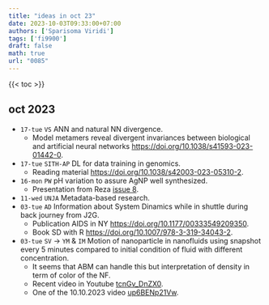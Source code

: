 ```yaml
---
title: "ideas in oct 23"
date: 2023-10-03T09:33:00+07:00
authors: ['Sparisoma Viridi']
tags: ['fi9900']
draft: false
math: true
url: "0085"
---
```

{{< toc >}}


## oct 2023
+ `17-tue` `VS` ANN and natural NN divergence.
  - Model metamers reveal divergent
invariances between biological and artificial
neural networks https://doi.org/10.1038/s41593-023-01442-0.
+ `17-tue` `SITH-AP` DL for data training in genomics.
  - Reading material https://doi.org/10.1038/s42003-023-05310-2.
+ `16-mon` `PW` pH variation to assure AgNP well synthesized.
  - Presentation from Reza [issue 8](https://github.com/rezafahri11/tugas-akhir/issues/8#issue-1943867235). 
+ `11-wed` `UNJA` Metadata-based research.
+ `03-tue` `AD` Information about System Dinamics while in shuttle during back journey from J2G.
  - Publication AIDS in NY https://doi.org/10.1177/00333549209350.
  - Book SD with R https://doi.org/10.1007/978-3-319-34043-2.
+ `03-tue` `SV` &rightarrow; `YM` & `IM` Motion of nanoparticle in nanofluids using snapshot every 5 minutes compared to initial condition of fluid with different concentration.
  - It seems that ABM can handle this but interpretation of density in term of color of the NF.
  - Recent video in Youtube [tcnGv_DnZX0](https://youtu.be/tcnGv_DnZX0).
  + One of the 10.10.2023 video [up6BENp21Vw](https://www.youtube.com/watch?v=up6BENp21Vw).
  